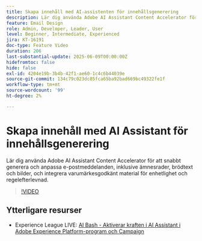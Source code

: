 ```yaml
---
title: Skapa innehåll med AI-assistenten för innehållsgenerering
description: Lär dig använda Adobe AI Assistant Content Accelerator för att snabbt generera och anpassa e-postmeddelanden, inklusive ämnesrader, brödtext och bilder, och integrera varumärkesgodkänt material för enhetlighet och regelefterlevnad.
feature: Email Design
role: Admin, Developer, Leader, User
level: Beginner, Intermediate, Experienced
jira: KT-16191
doc-type: Feature Video
duration: 206
last-substantial-update: 2025-06-09T00:00:00Z
hidefromtoc: false
hide: false
exl-id: 4204e19b-3b4b-42f1-ae60-1c4c6b44039e
source-git-commit: 134c79c023dc85fca65ba92bad669bc49322fe1f
workflow-type: tm+mt
source-wordcount: '99'
ht-degree: 2%

---
```


# Skapa innehåll med AI Assistant för innehållsgenerering

Lär dig använda Adobe AI Assistant Content Accelerator för att snabbt generera och anpassa e-postmeddelanden, inklusive ämnesrader, brödtext och bilder, och integrera varumärkesgodkänt material för enhetlighet och regelefterlevnad.

>[!VIDEO](https://video.tv.adobe.com/v/3463762/?learn=on&enablevpops)

## Ytterligare resurser

* Experience League LIVE: [AI Bash - Aktiverar kraften i AI Assistant i Adobe Experience Platform-program och Campaign](https://experienceleague.adobe.com/sv/docs/events/experience-league-live-recordings/episodes/exl-live-episode-09-26-24)
